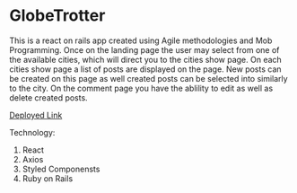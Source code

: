 # GlobeTrotter

This is a react on rails app created using Agile methodologies and Mob Programming. Once on the landing page the user may select from one of the available cities, which will direct you to the cities show page. On each cities show page a list of posts are displayed on the page. New posts can be created on this page as well created posts can be selected into similarly to the city. On the comment page you have the ablility to edit as well as delete created posts.

[Deployed Link](http://globespan.herokuapp.com/)

Technology:
1. React
2. Axios
3. Styled Componensts
4. Ruby on Rails
